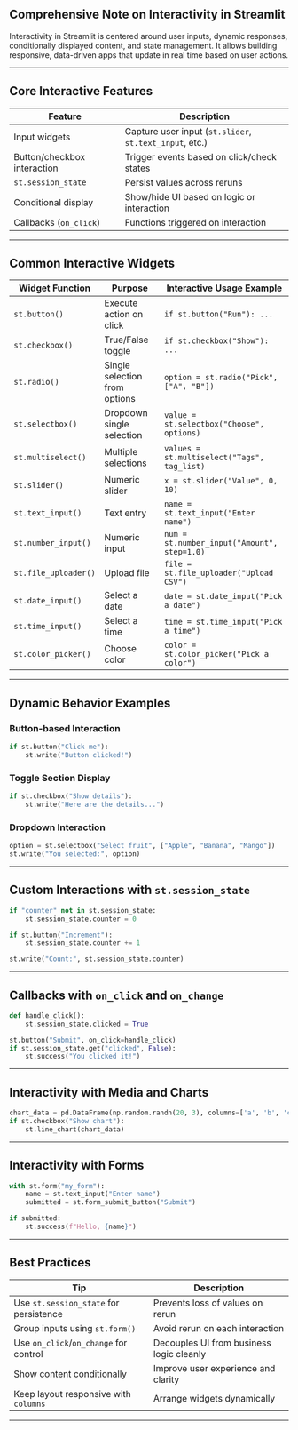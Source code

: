 ## **Comprehensive Note on Interactivity in Streamlit**

Interactivity in Streamlit is centered around user inputs, dynamic responses, conditionally displayed content, and state management. It allows building responsive, data-driven apps that update in real time based on user actions.

---

## **Core Interactive Features**

| Feature                     | Description                                              |
|-----------------------------|----------------------------------------------------------|
| Input widgets               | Capture user input (`st.slider`, `st.text_input`, etc.) |
| Button/checkbox interaction | Trigger events based on click/check states              |
| `st.session_state`          | Persist values across reruns                            |
| Conditional display         | Show/hide UI based on logic or interaction              |
| Callbacks (`on_click`)      | Functions triggered on interaction                      |

---

## **Common Interactive Widgets**

| Widget Function           | Purpose                               | Interactive Usage Example                      |
|---------------------------|----------------------------------------|------------------------------------------------|
| `st.button()`             | Execute action on click                | `if st.button("Run"): ...`                     |
| `st.checkbox()`           | True/False toggle                      | `if st.checkbox("Show"): ...`                  |
| `st.radio()`              | Single selection from options          | `option = st.radio("Pick", ["A", "B"])`        |
| `st.selectbox()`          | Dropdown single selection              | `value = st.selectbox("Choose", options)`      |
| `st.multiselect()`        | Multiple selections                    | `values = st.multiselect("Tags", tag_list)`    |
| `st.slider()`             | Numeric slider                         | `x = st.slider("Value", 0, 10)`                |
| `st.text_input()`         | Text entry                             | `name = st.text_input("Enter name")`           |
| `st.number_input()`       | Numeric input                          | `num = st.number_input("Amount", step=1.0)`    |
| `st.file_uploader()`      | Upload file                            | `file = st.file_uploader("Upload CSV")`        |
| `st.date_input()`         | Select a date                          | `date = st.date_input("Pick a date")`          |
| `st.time_input()`         | Select a time                          | `time = st.time_input("Pick a time")`          |
| `st.color_picker()`       | Choose color                           | `color = st.color_picker("Pick a color")`      |

---

## **Dynamic Behavior Examples**

### **Button-based Interaction**
```python
if st.button("Click me"):
    st.write("Button clicked!")
```

### **Toggle Section Display**
```python
if st.checkbox("Show details"):
    st.write("Here are the details...")
```

### **Dropdown Interaction**
```python
option = st.selectbox("Select fruit", ["Apple", "Banana", "Mango"])
st.write("You selected:", option)
```

---

## **Custom Interactions with `st.session_state`**

```python
if "counter" not in st.session_state:
    st.session_state.counter = 0

if st.button("Increment"):
    st.session_state.counter += 1

st.write("Count:", st.session_state.counter)
```

---

## **Callbacks with `on_click` and `on_change`**

```python
def handle_click():
    st.session_state.clicked = True

st.button("Submit", on_click=handle_click)
if st.session_state.get("clicked", False):
    st.success("You clicked it!")
```

---

## **Interactivity with Media and Charts**

```python
chart_data = pd.DataFrame(np.random.randn(20, 3), columns=['a', 'b', 'c'])
if st.checkbox("Show chart"):
    st.line_chart(chart_data)
```

---

## **Interactivity with Forms**

```python
with st.form("my_form"):
    name = st.text_input("Enter name")
    submitted = st.form_submit_button("Submit")

if submitted:
    st.success(f"Hello, {name}")
```

---

## **Best Practices**

| Tip                                      | Description                                      |
|-----------------------------------------|--------------------------------------------------|
| Use `st.session_state` for persistence  | Prevents loss of values on rerun                 |
| Group inputs using `st.form()`          | Avoid rerun on each interaction                  |
| Use `on_click`/`on_change` for control  | Decouples UI from business logic cleanly         |
| Show content conditionally              | Improve user experience and clarity              |
| Keep layout responsive with `columns`   | Arrange widgets dynamically                      |

---
